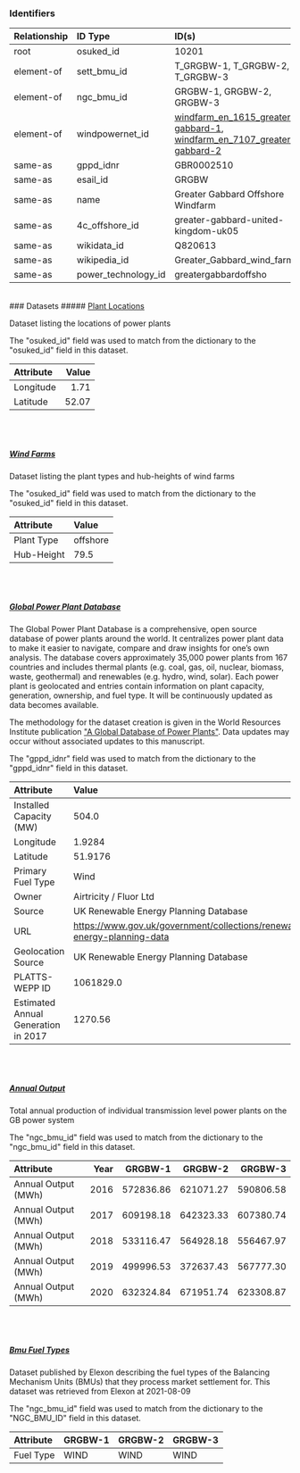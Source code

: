 ### Identifiers

| Relationship   | ID Type             | ID(s)                                                                                                                                                                                                                |
|:---------------|:--------------------|:---------------------------------------------------------------------------------------------------------------------------------------------------------------------------------------------------------------------|
| root           | osuked_id           | 10201                                                                                                                                                                                                                |
| element-of     | sett_bmu_id         | T_GRGBW-1, T_GRGBW-2, T_GRGBW-3                                                                                                                                                                                      |
| element-of     | ngc_bmu_id          | GRGBW-1, GRGBW-2, GRGBW-3                                                                                                                                                                                            |
| element-of     | windpowernet_id     | [windfarm_en_1615_greater-gabbard-1](https://www.thewindpower.net/windfarm_en_1615_greater-gabbard-1.php), [windfarm_en_7107_greater-gabbard-2](https://www.thewindpower.net/windfarm_en_7107_greater-gabbard-2.php) |
| same-as        | gppd_idnr           | GBR0002510                                                                                                                                                                                                           |
| same-as        | esail_id            | GRGBW                                                                                                                                                                                                                |
| same-as        | name                | Greater Gabbard Offshore Windfarm                                                                                                                                                                                    |
| same-as        | 4c_offshore_id      | greater-gabbard-united-kingdom-uk05                                                                                                                                                                                  |
| same-as        | wikidata_id         | Q820613                                                                                                                                                                                                              |
| same-as        | wikipedia_id        | Greater_Gabbard_wind_farm                                                                                                                                                                                            |
| same-as        | power_technology_id | greatergabbardoffsho                                                                                                                                                                                                 |

<br>
### Datasets
##### <a href="https://raw.githubusercontent.com/OSUKED/Dictionary-Datasets/main/datasets/plant-locations/datapackage.json">Plant Locations</a>

Dataset listing the locations of power plants

The "osuked_id" field was used to match from the dictionary to the "osuked_id" field in this dataset.

| Attribute   |   Value |
|:------------|--------:|
| Longitude   |    1.71 |
| Latitude    |   52.07 |

<br><br>
##### <a href="https://raw.githubusercontent.com/OSUKED/Dictionary-Datasets/main/datasets/wind-farms/datapackage.json">Wind Farms</a>

Dataset listing the plant types and hub-heights of wind farms

The "osuked_id" field was used to match from the dictionary to the "osuked_id" field in this dataset.

| Attribute   | Value    |
|:------------|:---------|
| Plant Type  | offshore |
| Hub-Height  | 79.5     |

<br><br>
##### <a href="https://raw.githubusercontent.com/OSUKED/Dictionary-Datasets/main/datasets/global-power-plant-database/datapackage.json">Global Power Plant Database</a>

The Global Power Plant Database is a comprehensive, open source database of power plants around the world. It centralizes power plant data to make it easier to navigate, compare and draw insights for one’s own analysis. The database covers approximately 35,000 power plants from 167 countries and includes thermal plants (e.g. coal, gas, oil, nuclear, biomass, waste, geothermal) and renewables (e.g. hydro, wind, solar). Each power plant is geolocated and entries contain information on plant capacity, generation, ownership, and fuel type. It will be continuously updated as data becomes available. 

The methodology for the dataset creation is given in the World Resources Institute publication ["A Global Database of Power Plants"](https://www.wri.org/research/global-database-power-plants). Data updates may occur without associated updates to this manuscript.

The "gppd_idnr" field was used to match from the dictionary to the "gppd_idnr" field in this dataset.

| Attribute                           | Value                                                                    |
|:------------------------------------|:-------------------------------------------------------------------------|
| Installed Capacity (MW)             | 504.0                                                                    |
| Longitude                           | 1.9284                                                                   |
| Latitude                            | 51.9176                                                                  |
| Primary Fuel Type                   | Wind                                                                     |
| Owner                               | Airtricity / Fluor Ltd                                                   |
| Source                              | UK Renewable Energy Planning Database                                    |
| URL                                 | https://www.gov.uk/government/collections/renewable-energy-planning-data |
| Geolocation Source                  | UK Renewable Energy Planning Database                                    |
| PLATTS-WEPP ID                      | 1061829.0                                                                |
| Estimated Annual Generation in 2017 | 1270.56                                                                  |

<br><br>
##### <a href="https://raw.githubusercontent.com/OSUKED/Dictionary-Datasets/main/datasets/annual-output/datapackage.json">Annual Output</a>

Total annual production of individual transmission level power plants on the GB power system

The "ngc_bmu_id" field was used to match from the dictionary to the "ngc_bmu_id" field in this dataset.

| Attribute           |   Year |   GRGBW-1 |   GRGBW-2 |   GRGBW-3 |
|:--------------------|-------:|----------:|----------:|----------:|
| Annual Output (MWh) |   2016 | 572836.86 | 621071.27 | 590806.58 |
| Annual Output (MWh) |   2017 | 609198.18 | 642323.33 | 607380.74 |
| Annual Output (MWh) |   2018 | 533116.47 | 564928.18 | 556467.97 |
| Annual Output (MWh) |   2019 | 499996.53 | 372637.43 | 567777.30 |
| Annual Output (MWh) |   2020 | 632324.84 | 671951.74 | 623308.87 |

<br><br>
##### <a href="https://raw.githubusercontent.com/OSUKED/Dictionary-Datasets/main/datasets/bmu-fuel-types/datapackage.json">Bmu Fuel Types</a>

Dataset published by Elexon describing the fuel types of the Balancing Mechanism Units (BMUs) that they process market settlement for. This dataset was retrieved from Elexon at 2021-08-09

The "ngc_bmu_id" field was used to match from the dictionary to the "NGC_BMU_ID" field in this dataset.

| Attribute   | GRGBW-1   | GRGBW-2   | GRGBW-3   |
|:------------|:----------|:----------|:----------|
| Fuel Type   | WIND      | WIND      | WIND      |
